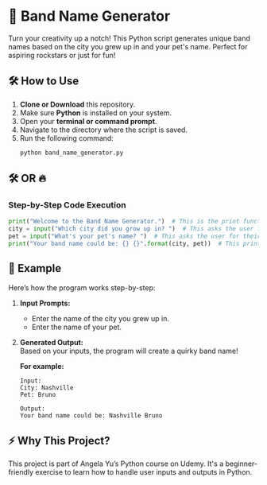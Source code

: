 # 🎸 Band Name Generator  

Turn your creativity up a notch! This Python script generates unique band names based on the city you grew up in and your pet's name. Perfect for aspiring rockstars or just for fun!  

## 🛠️ How to Use  

1. **Clone or Download** this repository.  
2. Make sure **Python** is installed on your system.  
3. Open your **terminal or command prompt**.  
4. Navigate to the directory where the script is saved.  
5. Run the following command:  
   ```bash
   python band_name_generator.py
## 🛠️ OR 🔥
### Step-by-Step Code Execution
```python
print("Welcome to the Band Name Generator.")  # This is the print function that shows a welcome message
city = input("Which city did you grow up in? ")  # This asks the user for the city they grew up in and stores it in 'city'
pet = input("What's your pet's name? ")  # This asks the user for their pet's name and stores it in 'pet'
print("Your band name could be: {} {}".format(city, pet))  # This prints the band name by combining 'city' and 'pet'
```

## 🎤 Example

Here’s how the program works step-by-step:

1. **Input Prompts:**
   - Enter the name of the city you grew up in.  
   - Enter the name of your pet.  

2. **Generated Output:**  
   Based on your inputs, the program will create a quirky band name!

   **For example:**  
   ```text
   Input:
   City: Nashville 
   Pet: Bruno  

   Output:
   Your band name could be: Nashville Bruno

## ⚡ Why This Project?
This project is part of Angela Yu’s Python course on Udemy. It's a beginner-friendly exercise to learn how to handle user inputs and outputs in Python.

